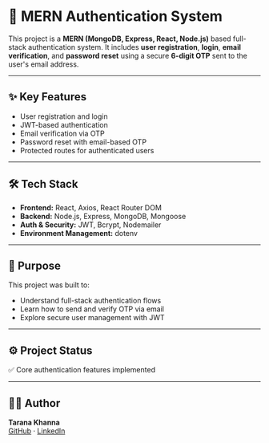 # 🔐 MERN Authentication System
This project is a **MERN (MongoDB, Express, React, Node.js)** based full-stack authentication system. 
It includes **user registration**, **login**, **email verification**, and **password reset** using a secure **6-digit OTP** sent to the user's email address.

---

## ✨ Key Features

- User registration and login
- JWT-based authentication
- Email verification via OTP
- Password reset with email-based OTP
- Protected routes for authenticated users

---

## 🛠 Tech Stack

- **Frontend:** React, Axios, React Router DOM
- **Backend:** Node.js, Express, MongoDB, Mongoose
- **Auth & Security:** JWT, Bcrypt, Nodemailer
- **Environment Management:** dotenv

---

## 📌 Purpose

This project was built to:
- Understand full-stack authentication flows
- Learn how to send and verify OTP via email
- Explore secure user management with JWT

---

## ⚙️ Project Status

✅ Core authentication features implemented  

---

## 🙋‍♀️ Author

**Tarana Khanna**   
[GitHub](https://github.com/TaranaKhanna) · [LinkedIn](https://www.linkedin.com/in/tarana-khanna-298a2a276/)

